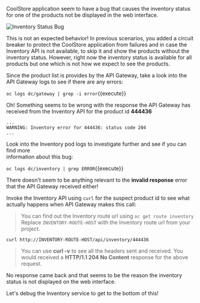 CoolStore application seem to have a bug that causes the inventory status for one of the 
products not be displayed in the web interface. 

![Inventory Status Bug](https://katacoda.com/openshift-roadshow/assets/debug-coolstore-bug.png)

This is not an expected behavior! In previous scenarios, you added a circuit breaker to 
protect the CoolStore application from failures and in case the Inventory API is not 
available, to skip it and show the products without the inventory status. However, right 
now the inventory status is available for all products but one which is not how we 
expect to see the products.

Since the product list is provides by the API Gateway, take a look into the API Gateway 
logs to see if there are any errors:

`oc logs dc/gateway | grep -i error`{{execute}}

Oh! Something seems to be wrong with the response the API Gateway has received from the 
Inventory API for the product id **444436** 

```
...
WARNING: Inventory error for 444436: status code 204
...
```

Look into the Inventory pod logs to investigate further and see if you can find more  
information about this bug:

`oc logs dc/inventory | grep ERROR`{{execute}}

There doesn't seem to be anything relevant to the **invalid response** error that the 
API Gateway received either! 

Invoke the Inventory API using `curl` for the suspect product id to see what actually 
happens when API Gateway makes this call:

> You can find out the Inventory route url using `oc get route inventory` Replace 
> `INVENTORY-ROUTE-HOST` with the Inventory route url from your project.

`curl http://INVENTORY-ROUTE-HOST/api/inventory/444436`

> You can use **curl -v** to see all the headers sent and received. You would received 
> a **HTTP/1.1 204 No Content** response for the above request.

No response came back and that seems to be the reason the inventory status is not displayed 
on the web interface.

Let's debug the Inventory service to get to the bottom of this!